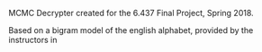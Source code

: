 MCMC Decrypter created for the 6.437 Final Project, Spring 2018.

Based on a bigram model of the english alphabet, provided by the instructors in 
